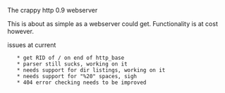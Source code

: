 The crappy http 0.9 webserver

This is about as simple as a webserver could get.
Functionality is at cost however.

issues at current

	
       * get RID of / on end of http_base
       * parser still sucks, working on it
       * needs support for dir listings, working on it
       * needs support for "%20" spaces, sigh
       * 404 error checking needs to be improved
	